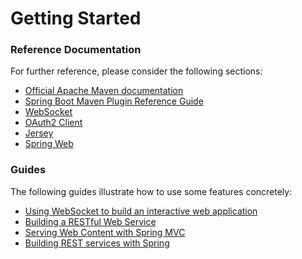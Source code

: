 # Getting Started

### Reference Documentation
For further reference, please consider the following sections:

* [Official Apache Maven documentation](https://maven.apache.org/guides/index.html)
* [Spring Boot Maven Plugin Reference Guide](https://docs.spring.io/spring-boot/docs/2.2.5.RELEASE/maven-plugin/)
* [WebSocket](https://docs.spring.io/spring-boot/docs/2.2.5.RELEASE/reference/htmlsingle/#boot-features-websockets)
* [OAuth2 Client](https://docs.spring.io/spring-boot/docs/2.2.5.RELEASE/reference/htmlsingle/#boot-features-security-oauth2-client)
* [Jersey](https://docs.spring.io/spring-boot/docs/2.2.5.RELEASE/reference/htmlsingle/#boot-features-jersey)
* [Spring Web](https://docs.spring.io/spring-boot/docs/2.2.5.RELEASE/reference/htmlsingle/#boot-features-developing-web-applications)

### Guides
The following guides illustrate how to use some features concretely:

* [Using WebSocket to build an interactive web application](https://spring.io/guides/gs/messaging-stomp-websocket/)
* [Building a RESTful Web Service](https://spring.io/guides/gs/rest-service/)
* [Serving Web Content with Spring MVC](https://spring.io/guides/gs/serving-web-content/)
* [Building REST services with Spring](https://spring.io/guides/tutorials/bookmarks/)

